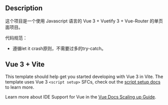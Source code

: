 ## Description 
这个项目是一个使用 Javascript 语言的 Vue 3 + Vuetify 3 + Vue-Router 的单页面项目。

代码规范：
- 遵循let it crash原则，不需要过多的try-catch。

## Vue 3 + Vite

This template should help get you started developing with Vue 3 in Vite. The template uses Vue 3 `<script setup>` SFCs, check out the [script setup docs](https://v3.vuejs.org/api/sfc-script-setup.html#sfc-script-setup) to learn more.

Learn more about IDE Support for Vue in the [Vue Docs Scaling up Guide](https://vuejs.org/guide/scaling-up/tooling.html#ide-support).
